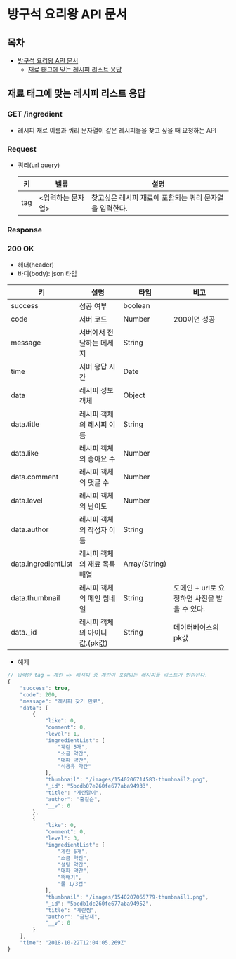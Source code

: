 # 방구석 요리왕 API 문서

## 목차

- [방구석 요리왕 API 문서](#%EB%B0%A9%EA%B5%AC%EC%84%9D-%EC%9A%94%EB%A6%AC%EC%99%95-api-%EB%AC%B8%EC%84%9C)
  - [재료 태그에 맞는 레시피 리스트 응답](#%EC%9E%AC%EB%A3%8C-%ED%83%9C%EA%B7%B8%EC%97%90-%EB%A7%9E%EB%8A%94-%EB%A0%88%EC%8B%9C%ED%94%BC-%EB%A6%AC%EC%8A%A4%ED%8A%B8-%EC%9D%91%EB%8B%B5)



## 재료 태그에 맞는 레시피 리스트 응답

### GET /ingredient

- 레시피 재료 이름과 쿼리 문자열이 같은 레시피들을 찾고 싶을 때 요청하는 API



### Request

- 쿼리(url query)

  | 키   | 벨류              | 설명                                                    |
  | ---- | ----------------- | ------------------------------------------------------- |
  | tag  | <입력하는 문자열> | 찾고싶은 레시피 재료에 포함되는 쿼리 문자열을 입력한다. |

### Response

### 200 OK

- 헤더(header)
- 바디(body): json 타입

| 키                  | 설명                           | 타입          | 비고                                         |
| ------------------- | ------------------------------ | ------------- | -------------------------------------------- |
| success             | 성공 여부                      | boolean       |                                              |
| code                | 서버 코드                      | Number        | 200이면 성공                                 |
| message             | 서버에서 전달하는 메세지       | String        |                                              |
| time                | 서버 응답 시간                 | Date          |                                              |
| data                | 레시피 정보 객체               | Object        |                                              |
| data.title          | 레시피 객체의 레시피 이름      | String        |                                              |
| data.like           | 레시피 객체의 좋아요 수        | Number        |                                              |
| data.comment        | 레시피 객체의 댓글 수          | Number        |                                              |
| data.level          | 레시피 객체의 난이도           | Number        |                                              |
| data.author         | 레시피 객체의 작성자 이름      | String        |                                              |
| data.ingredientList | 레시피 객체의 재료 목록 배열   | Array(String) |                                              |
| data.thumbnail      | 레시피 객체의 메인 썸네일      | String        | 도메인 + url로 요청하면 사진을 받을 수 있다. |
| data._id            | 레시피 객체의 아이디 값.(pk값) | String        | 데이터베이스의 pk값                          |

- 예제

```javascript
// 입력한 tag = 계란 => 레시피 중 계란이 포함되는 레시피들 리스트가 반환된다.
{
    "success": true,
    "code": 200,
    "message": "레시피 찾기 완료",
    "data": [
        {
            "like": 0,
            "comment": 0,
            "level": 1,
            "ingredientList": [
                "계란 5개",
                "소금 약간",
                "대파 약간",
                "식용유 약간"
            ],
            "thumbnail": "/images/1540206714583-thumbnail2.png",
            "_id": "5bcdb07e260fe677aba94933",
            "title": "계란말이",
            "author": "홍길순",
            "__v": 0
        },
        {
            "like": 0,
            "comment": 0,
            "level": 3,
            "ingredientList": [
                "계란 6개",
                "소금 약간",
                "설탕 약간",
                "대파 약간",
                "뚝배기",
                "물 1/3컵"
            ],
            "thumbnail": "/images/1540207065779-thumbnail1.png",
            "_id": "5bcdb1dc260fe677aba94952",
            "title": "계란찜",
            "author": "금난새",
            "__v": 0
        }
    ],
    "time": "2018-10-22T12:04:05.269Z"
}
```

